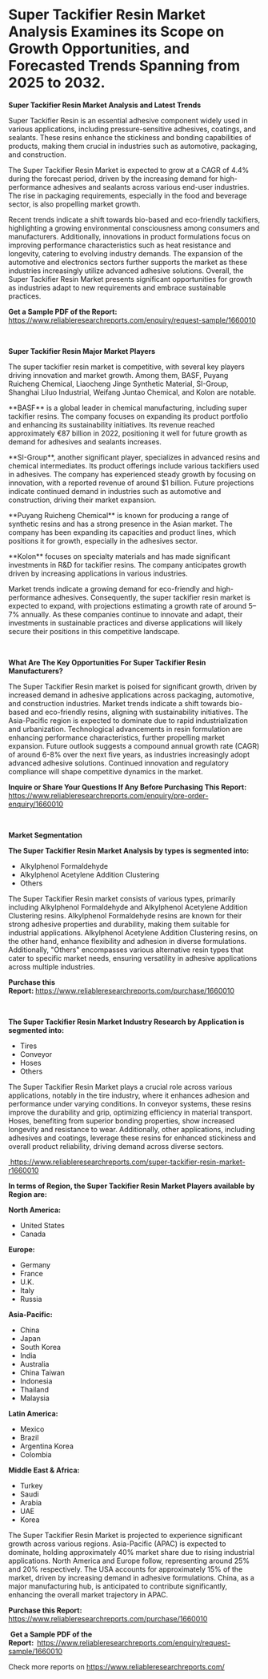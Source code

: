 <p><h1>Super Tackifier Resin Market Analysis Examines its Scope on Growth Opportunities, and Forecasted Trends Spanning from 2025 to 2032.</h1></p><p><strong>Super Tackifier Resin Market Analysis and Latest Trends</strong></p>
<p><p>Super Tackifier Resin is an essential adhesive component widely used in various applications, including pressure-sensitive adhesives, coatings, and sealants. These resins enhance the stickiness and bonding capabilities of products, making them crucial in industries such as automotive, packaging, and construction. </p><p>The Super Tackifier Resin Market is expected to grow at a CAGR of 4.4% during the forecast period, driven by the increasing demand for high-performance adhesives and sealants across various end-user industries. The rise in packaging requirements, especially in the food and beverage sector, is also propelling market growth. </p><p>Recent trends indicate a shift towards bio-based and eco-friendly tackifiers, highlighting a growing environmental consciousness among consumers and manufacturers. Additionally, innovations in product formulations focus on improving performance characteristics such as heat resistance and longevity, catering to evolving industry demands. The expansion of the automotive and electronics sectors further supports the market as these industries increasingly utilize advanced adhesive solutions. Overall, the Super Tackifier Resin Market presents significant opportunities for growth as industries adapt to new requirements and embrace sustainable practices.</p></p>
<p><strong>Get a Sample PDF of the Report:&nbsp;</strong> <a href="https://www.reliableresearchreports.com/enquiry/request-sample/1660010?utm_campaign=2030&utm_medium=2&utm_source=Github&utm_content=ia&utm_term=29032025&utm_id=super-tackifier-resin">https://www.reliableresearchreports.com/enquiry/request-sample/1660010</a></p>
<p>&nbsp;</p>
<p><strong>Super Tackifier Resin Major Market Players</strong></p>
<p><p>The super tackifier resin market is competitive, with several key players driving innovation and market growth. Among them, BASF, Puyang Ruicheng Chemical, Liaocheng Jinge Synthetic Material, SI-Group, Shanghai Liluo Industrial, Weifang Juntao Chemical, and Kolon are notable.</p><p>**BASF** is a global leader in chemical manufacturing, including super tackifier resins. The company focuses on expanding its product portfolio and enhancing its sustainability initiatives. Its revenue reached approximately €87 billion in 2022, positioning it well for future growth as demand for adhesives and sealants increases.</p><p>**SI-Group**, another significant player, specializes in advanced resins and chemical intermediates. Its product offerings include various tackifiers used in adhesives. The company has experienced steady growth by focusing on innovation, with a reported revenue of around $1 billion. Future projections indicate continued demand in industries such as automotive and construction, driving their market expansion.</p><p>**Puyang Ruicheng Chemical** is known for producing a range of synthetic resins and has a strong presence in the Asian market. The company has been expanding its capacities and product lines, which positions it for growth, especially in the adhesives sector.</p><p>**Kolon** focuses on specialty materials and has made significant investments in R&D for tackifier resins. The company anticipates growth driven by increasing applications in various industries. </p><p>Market trends indicate a growing demand for eco-friendly and high-performance adhesives. Consequently, the super tackifier resin market is expected to expand, with projections estimating a growth rate of around 5–7% annually. As these companies continue to innovate and adapt, their investments in sustainable practices and diverse applications will likely secure their positions in this competitive landscape.</p></p>
<p>&nbsp;</p>
<p><strong>What Are The Key Opportunities For Super Tackifier Resin Manufacturers?</strong></p>
<p><p>The Super Tackifier Resin market is poised for significant growth, driven by increased demand in adhesive applications across packaging, automotive, and construction industries. Market trends indicate a shift towards bio-based and eco-friendly resins, aligning with sustainability initiatives. The Asia-Pacific region is expected to dominate due to rapid industrialization and urbanization. Technological advancements in resin formulation are enhancing performance characteristics, further propelling market expansion. Future outlook suggests a compound annual growth rate (CAGR) of around 6-8% over the next five years, as industries increasingly adopt advanced adhesive solutions. Continued innovation and regulatory compliance will shape competitive dynamics in the market.</p></p>
<p><strong>Inquire or Share Your Questions If Any Before Purchasing This Report:</strong> <a href="https://www.reliableresearchreports.com/enquiry/pre-order-enquiry/1660010?utm_campaign=2030&utm_medium=2&utm_source=Github&utm_content=ia&utm_term=29032025&utm_id=super-tackifier-resin">https://www.reliableresearchreports.com/enquiry/pre-order-enquiry/1660010</a></p>
<p>&nbsp;</p>
<p><strong>Market Segmentation</strong></p>
<p><strong>The Super Tackifier Resin Market Analysis by types is segmented into:</strong></p>
<p><ul><li>Alkylphenol Formaldehyde</li><li>Alkylphenol Acetylene Addition Clustering</li><li>Others</li></ul></p>
<p><p>The Super Tackifier Resin market consists of various types, primarily including Alkylphenol Formaldehyde and Alkylphenol Acetylene Addition Clustering resins. Alkylphenol Formaldehyde resins are known for their strong adhesive properties and durability, making them suitable for industrial applications. Alkylphenol Acetylene Addition Clustering resins, on the other hand, enhance flexibility and adhesion in diverse formulations. Additionally, "Others" encompasses various alternative resin types that cater to specific market needs, ensuring versatility in adhesive applications across multiple industries.</p></p>
<p><strong>Purchase this Report:&nbsp;</strong><a href="https://www.reliableresearchreports.com/purchase/1660010?utm_campaign=2030&utm_medium=2&utm_source=Github&utm_content=ia&utm_term=29032025&utm_id=super-tackifier-resin">https://www.reliableresearchreports.com/purchase/1660010</a></p>
<p>&nbsp;</p>
<p><strong>The Super Tackifier Resin Market Industry Research by Application is segmented into:</strong></p>
<p><ul><li>Tires</li><li>Conveyor</li><li>Hoses</li><li>Others</li></ul></p>
<p><p>The Super Tackifier Resin Market plays a crucial role across various applications, notably in the tire industry, where it enhances adhesion and performance under varying conditions. In conveyor systems, these resins improve the durability and grip, optimizing efficiency in material transport. Hoses, benefiting from superior bonding properties, show increased longevity and resistance to wear. Additionally, other applications, including adhesives and coatings, leverage these resins for enhanced stickiness and overall product reliability, driving demand across diverse sectors.</p></p>
<p><a href="https://www.reliableresearchreports.com/super-tackifier-resin-market-r1660010?utm_campaign=2030&utm_medium=2&utm_source=Github&utm_content=ia&utm_term=29032025&utm_id=super-tackifier-resin">&nbsp;https://www.reliableresearchreports.com/super-tackifier-resin-market-r1660010</a></p>
<p><strong>In terms of Region, the Super Tackifier Resin Market Players available by Region are:</strong></p>
<p>
    <p> <strong> North America: </strong>
        <ul>
            <li>United States</li>
            <li>Canada</li>
        </ul>
        </p> 
    <p> <strong> Europe: </strong>
        <ul>
            <li>Germany</li>
            <li>France</li>
            <li>U.K.</li>
            <li>Italy</li>
            <li>Russia</li>
        </ul>
        </p> 
    <p> <strong> Asia-Pacific: </strong>
        <ul>
            <li>China</li>
            <li>Japan</li>
            <li>South Korea</li>
            <li>India</li>
            <li>Australia</li>
            <li>China Taiwan</li>
            <li>Indonesia</li>
            <li>Thailand</li>
            <li>Malaysia</li>
        </ul>
        </p> 
    <p> <strong> Latin America: </strong>
        <ul>
            <li>Mexico</li>
            <li>Brazil</li>
            <li>Argentina Korea</li>
            <li>Colombia</li>
        </ul>
        </p> 
    <p> <strong> Middle East & Africa: </strong>
        <ul>
            <li>Turkey</li>
            <li>Saudi</li>
            <li>Arabia</li>
            <li>UAE</li>
            <li>Korea</li>
        </ul>
    </p>
    </p>
<p><p>The Super Tackifier Resin Market is projected to experience significant growth across various regions. Asia-Pacific (APAC) is expected to dominate, holding approximately 40% market share due to rising industrial applications. North America and Europe follow, representing around 25% and 20% respectively. The USA accounts for approximately 15% of the market, driven by increasing demand in adhesive formulations. China, as a major manufacturing hub, is anticipated to contribute significantly, enhancing the overall market trajectory in APAC.</p></p>
<p><strong>Purchase this Report: </strong><a href="https://www.reliableresearchreports.com/purchase/1660010?utm_campaign=2030&utm_medium=2&utm_source=Github&utm_content=ia&utm_term=29032025&utm_id=super-tackifier-resin">https://www.reliableresearchreports.com/purchase/1660010</a></p>
<p>&nbsp;<strong>Get a Sample PDF of the Report:&nbsp;&nbsp;</strong><a href="https://www.reliableresearchreports.com/enquiry/request-sample/1660010?utm_campaign=2030&utm_medium=2&utm_source=Github&utm_content=ia&utm_term=29032025&utm_id=super-tackifier-resin">https://www.reliableresearchreports.com/enquiry/request-sample/1660010</a></p>
<p><strong></strong></p>
<p>Check more reports on <a href="https://www.reliableresearchreports.com/?utm_campaign=2030&utm_medium=2&utm_source=Github&utm_content=ia&utm_term=29032025&utm_id=super-tackifier-resin">https://www.reliableresearchreports.com/</a></p>